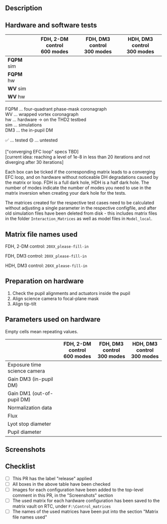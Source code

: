 ## Description

<!--
Give this PR a name following "Release vX.X.X" in the title above. You will want to pick an appropriate version
number depending on what the most recent release was, and on how much this release differs from the last one.
Provide a brief description of this release, and its circumstances, in this section.
-->

## Hardware and software tests

<!--
Perform all the tests in the table below and make sure the results are satisfactory. Put an x in the boxes ([ ]) of the
tests you ran successfully.
-->

|              | FDH, 2-DM control<br>600 modes | FDH, DM3 control<br>300 modes | HDH, DM3 control<br>300 modes |
|--------------|--------------------------------|-------------------------------|-------------------------------|
| **FQPM** sim |                                |                               |                               |
| **FQPM** hw  |                                |                               |                               |
| **WV** sim   |                                |                               |                               |
| **WV** hw    |                                |                               |                               |

FQPM ... four-quadrant phase-mask coronagraph  
WV ... wrapped vortex coronagraph  
hw ... hardware -> on the THD2 testbed  
sim ... simulations  
DM3 ... the in-pupil DM

✅ ... tested
🟡 ... untested

["converging EFC loop" specs TBD]  
[current idea: reaching a level of 1e-8 in less than 20 iterations and not diverging after 30 iterations]

Each box can be ticked if the corresponding matrix leads to a converging EFC loop, and on hardware without noticeable
DH degradations caused by the matrix or loop. FDH is a full dark hole, HDH is a half dark hole. The number of modes
indicate the number of modes you need to use in the matrix inversion when creating your dark hole for the tests.

The matrices created for the respective test cases need to be calculated without adjusting a single parameter in the
respective configfile, and after old simulation files have been deleted from disk - this includes matrix files
in the folder `Interaction_Matrices` as well as model files in `Model_local`.

## Matrix file names used

<!--
Please fill in the matrix file names you used for the tests above and save them on the RTC computer under
`F:\Control_matrices`
-->

FDH, 2-DM control: `20XX_please-fill-in`

FDH, DM3 control: `20XX_please-fill-in`

HDH, DM3 control: `20XX_please-fill-in`

## Preparation on hardware

1. Check the pupil alignments and actuators inside the pupil
2. Align science camera to focal-plane mask
3. Align tip-tilt

## Parameters used on hardware

Empty cells mean repeating values.

|                                | FDH, 2-DM control<br>600 modes | FDH, DM3 control<br>300 modes | HDH, DM3 control<br>300 modes |
|--------------------------------|--------------------------------|-------------------------------|-------------------------------|
| Exposure time science camera   |                                |                               |                               |
| Gain DM3 (in-pupil DM)         |                                |                               |                               |
| Gain DM1 (out-of-pupil DM)     |                                |                               |                               |
| Normalization data             |                                |                               |                               |
| Flux                           |                                |                               |                               |
| Lyot stop diameter             |                                |                               |                               |
| Pupil diameter                 |                                |                               |                               |


## Screenshots

<!--
Include DH images resulting from the EFC loops in the table above in this section. You can also add any other visuals you consider helpful.
-->

## Checklist

- [ ] This PR has the label "release" applied
- [ ] All boxes in the above table have been checked
- [ ] Images for each configuration have been added to the top-level comment in this PR, in the "Screenshots" section
- [ ] The used matrix for each hardware configuration has been saved to the matrix vault on RTC, under `F:\Control_matrices`
- [ ] The names of the used matrices have been put into the section "Matrix file names used"

